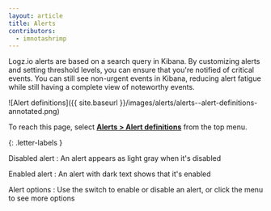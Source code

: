 ```yaml
---
layout: article
title: Alerts
contributors:
  - imnotashrimp
---
```


Logz.io alerts are based on a search query in Kibana. By customizing alerts and setting threshold levels, you can ensure that you're notified of critical events. You can still see non-urgent events in Kibana, reducing alert fatigue while still having a complete view of noteworthy events.

![Alert definitions]({{ site.baseurl }}/images/alerts/alerts--alert-definitions-annotated.png)

To reach this page, select [**Alerts > Alert definitions**](https://app.logz.io/#/dashboard/triggers/alert-definitions) from the top menu.

{: .letter-labels }

  Disabled alert
  : An alert appears as light gray when it's disabled
  
  Enabled alert
  : An alert with dark text shows that it's enabled
  
  Alert options
  : Use the switch to enable or disable an alert, or click the menu to see more options
